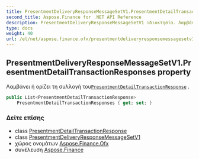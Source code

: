 ```yaml
---
title: PresentmentDeliveryResponseMessageSetV1.PresentmentDetailTransactionResponses
second_title: Aspose.Finance for .NET API Reference
description: PresentmentDeliveryResponseMessageSetV1 ιδιοκτησία. Λαμβάνει ή ορίζει τη συλλογή τουPresentmentDetailTransactionResponse .
type: docs
weight: 40
url: /el/net/aspose.finance.ofx/presentmentdeliveryresponsemessagesetv1/presentmentdetailtransactionresponses/
---
```

## PresentmentDeliveryResponseMessageSetV1.PresentmentDetailTransactionResponses property

Λαμβάνει ή ορίζει τη συλλογή του[`PresentmentDetailTransactionResponse`](../../../aspose.finance.ofx.billerdelivery/presentmentdetailtransactionresponse/) .

```csharp
public List<PresentmentDetailTransactionResponse> 
    PresentmentDetailTransactionResponses { get; set; }
```

### Δείτε επίσης

* class [PresentmentDetailTransactionResponse](../../../aspose.finance.ofx.billerdelivery/presentmentdetailtransactionresponse/)
* class [PresentmentDeliveryResponseMessageSetV1](../)
* χώρος ονομάτων [Aspose.Finance.Ofx](../../presentmentdeliveryresponsemessagesetv1/)
* συνέλευση [Aspose.Finance](../../../)


